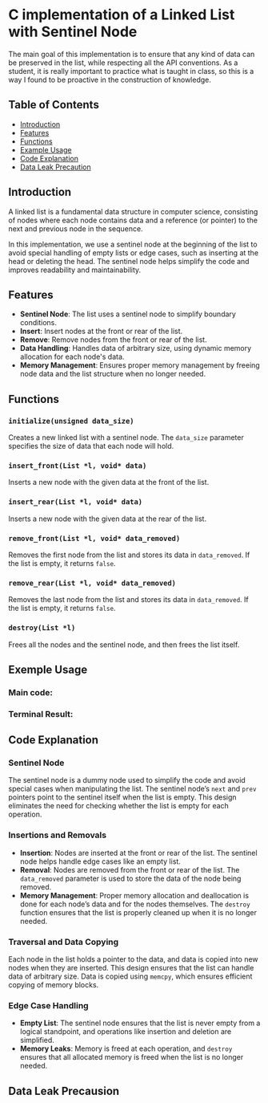 # C implementation of a Linked List with Sentinel Node

The main goal of this implementation is to ensure that any kind of data can be preserved in the list, while respecting all the API conventions. As a student, it is really important to practice what is taught in class, so this is a way I found to be proactive in the construction of knowledge.

## Table of Contents
- [Introduction](#introduction)
- [Features](#features)
- [Functions](#functions)
- [Example Usage](#example-usage)
- [Code Explanation](#code-explanation)
- [Data Leak Precaution](#data-leak-precaution)

## Introduction

A linked list is a fundamental data structure in computer science, consisting of nodes where each node contains data and a reference (or pointer) to the next and previous node in the sequence.

In this implementation, we use a sentinel node at the beginning of the list to avoid special handling of empty lists or edge cases, such as inserting at the head or deleting the head. The sentinel node helps simplify the code and improves readability and maintainability.

## Features
- **Sentinel Node**: The list uses a sentinel node to simplify boundary conditions.
- **Insert**: Insert nodes at the front or rear of the list.
- **Remove**: Remove nodes from the front or rear of the list.
- **Data Handling**: Handles data of arbitrary size, using dynamic memory allocation for each node's data.
- **Memory Management**: Ensures proper memory management by freeing node data and the list structure when no longer needed.

## Functions

### `initialize(unsigned data_size)`
Creates a new linked list with a sentinel node. The `data_size` parameter specifies the size of data that each node will hold.

### `insert_front(List *l, void* data)`
Inserts a new node with the given data at the front of the list.

### `insert_rear(List *l, void* data)`
Inserts a new node with the given data at the rear of the list.

### `remove_front(List *l, void* data_removed)`
Removes the first node from the list and stores its data in `data_removed`. If the list is empty, it returns `false`.

### `remove_rear(List *l, void* data_removed)`
Removes the last node from the list and stores its data in `data_removed`. If the list is empty, it returns `false`.

### `destroy(List *l)`
Frees all the nodes and the sentinel node, and then frees the list itself.

## Exemple Usage

### Main code:



### Terminal Result:

## Code Explanation

### Sentinel Node
The sentinel node is a dummy node used to simplify the code and avoid special cases when manipulating the list. The sentinel node’s `next` and `prev` pointers point to the sentinel itself when the list is empty. This design eliminates the need for checking whether the list is empty for each operation.

### Insertions and Removals
- **Insertion**: Nodes are inserted at the front or rear of the list. The sentinel node helps handle edge cases like an empty list.
- **Removal**: Nodes are removed from the front or rear of the list. The `data_removed` parameter is used to store the data of the node being removed.
- **Memory Management**: Proper memory allocation and deallocation is done for each node’s data and for the nodes themselves. The `destroy` function ensures that the list is properly cleaned up when it is no longer needed.

### Traversal and Data Copying
Each node in the list holds a pointer to the data, and data is copied into new nodes when they are inserted. This design ensures that the list can handle data of arbitrary size. Data is copied using `memcpy`, which ensures efficient copying of memory blocks.

### Edge Case Handling
- **Empty List**: The sentinel node ensures that the list is never empty from a logical standpoint, and operations like insertion and deletion are simplified.
- **Memory Leaks**: Memory is freed at each operation, and `destroy` ensures that all allocated memory is freed when the list is no longer needed.

## Data Leak Precausion
